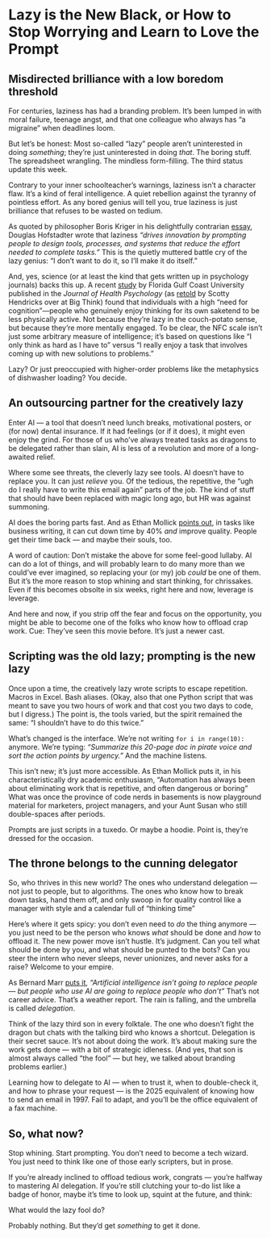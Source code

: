 # Lazy is the New Black, or How to Stop Worrying and Learn to Love the Prompt

## Misdirected brilliance with a low boredom threshold

For centuries, laziness has had a branding problem. It’s been lumped in with moral failure, teenage angst, and that one colleague who always has “a migraine” when deadlines loom.

But let’s be honest: Most so-called “lazy” people aren’t uninterested in doing *something*; they’re just uninterested in doing *that*. The boring stuff. The spreadsheet wrangling. The mindless form-filling. The third status update this week.

Contrary to your inner schoolteacher’s warnings, laziness isn’t a character flaw. It’s a kind of feral intelligence. A quiet rebellion against the tyranny of pointless effort. As any bored genius will tell you, true laziness is just brilliance that refuses to be wasted on tedium.

As quoted by philosopher Boris Kriger in his delightfully contrarian [essay](https://medium.com/clinical-research-news/the-relationship-between-boredom-and-laziness-a-paradox-of-human-motivation-b72d082b9059), Douglas Hofstadter wrote that laziness *“drives innovation by prompting people to design tools, processes, and systems that reduce the effort needed to complete tasks.”* This is the quietly muttered battle cry of the lazy genius: “I don’t want to do it, so I’ll make it do itself.”

And, yes, science (or at least the kind that gets written up in psychology journals) backs this up. A recent [study](https://journals.sagepub.com/doi/abs/10.1177/1359105314565827) by Florida Gulf Coast University published in the *Journal of Health Psychology* (as [retold](https://bigthink.com/neuropsych/researchers-find-link-between-tolerance-for-boredom-and-level-of-intelligence/) by Scotty Hendricks over at Big Think) found that individuals with a high “need for cognition”—people who genuinely enjoy thinking for its own saketend to be less physically active. Not because they’re lazy in the couch-potato sense, but because they’re more mentally engaged. To be clear, the NFC scale isn’t just some arbitrary measure of intelligence; it’s based on questions like “I only think as hard as I have to” versus “I really enjoy a task that involves coming up with new solutions to problems.”

Lazy? Or just preoccupied with higher-order problems like the metaphysics of dishwasher loading? You decide.

## An outsourcing partner for the creatively lazy

Enter AI — a tool that doesn’t need lunch breaks, motivational posters, or (for now) dental insurance. If it had feelings (or if it does), it might even enjoy the grind. For those of us who’ve always treated tasks as dragons to be delegated rather than slain, AI is less of a revolution and more of a long-awaited relief.

Where some see threats, the cleverly lazy see tools. AI doesn’t have to replace you. It can just *relieve* you. Of the tedious, the repetitive, the “ugh do I really have to write this email again” parts of the job. The kind of stuff that should have been replaced with magic long ago, but HR was against summoning.

AI does the boring parts fast. And as Ethan Mollick [points out](https://www.oneusefulthing.org/p/in-praise-of-boring-ai), in tasks like business writing, it can cut down time by 40% *and* improve quality. People get their time back — and maybe their souls, too.

A word of caution: Don’t mistake the above for some feel-good lullaby. AI can do a lot of things, and will probably learn to do many more than we could’ve ever imagined, so replacing your (or my) job *could* be one of them. But it’s the more reason to stop whining and start thinking, for chrissakes. Even if this becomes obsolte in six weeks, right here and now, leverage is leverage.

And here and now, if you strip off the fear and focus on the opportunity, you might be able to become one of the folks who know how to offload crap work. Cue: They’ve seen this movie before. It’s just a newer cast.

## Scripting was the old lazy; prompting is the new lazy

Once upon a time, the creatively lazy wrote scripts to escape repetition. Macros in Excel. Bash aliases. (Okay, also that one Python script that was meant to save you two hours of work and that cost you two days to code, but I digress.) The point is, the tools varied, but the spirit remained the same: “I shouldn’t have to do this twice.”

What’s changed is the interface. We’re not writing `for i in range(10):` anymore. We’re typing: *“Summarize this 20-page doc in pirate voice and sort the action points by urgency.”* And the machine listens.

This isn’t new; it’s just more accessible. As Ethan Mollick puts it, in his characteristically dry academic enthusiasm, “Automation has always been about eliminating work that is repetitive, and often dangerous or boring” What was once the province of code nerds in basements is now playground material for marketers, project managers, and your Aunt Susan who still double-spaces after periods.

Prompts are just scripts in a tuxedo. Or maybe a hoodie. Point is, they’re dressed for the occasion.

## The throne belongs to the cunning delegator

So, who thrives in this new world? The ones who understand delegation — not just to people, but to algorithms. The ones who know how to break down tasks, hand them off, and only swoop in for quality control like a manager with style and a calendar full of “thinking time”

Here’s where it gets spicy: you don’t even need to *do* the thing anymore — you just need to be the person who knows *what* should be done and *how* to offload it. The new power move isn’t hustle. It’s judgment. Can you tell what should be done by you, and what should be punted to the bots? Can you steer the intern who never sleeps, never unionizes, and never asks for a raise? Welcome to your empire.

As Bernard Marr [puts it](https://www.forbes.com/sites/bernardmarr/2023/06/19/ai-delegation-the-one-skill-you-will-need-to-succeed-in-the-future/?utm_source=chatgpt.com ), *“Artificial intelligence isn’t going to replace people — but people who use AI are going to replace people who don’t”* That’s not career advice. That’s a weather report. The rain is falling, and the umbrella is called *delegation*.

Think of the lazy third son in every folktale. The one who doesn’t fight the dragon but chats with the talking bird who knows a shortcut. Delegation is their secret sauce. It’s not about doing the work. It’s about making sure the work gets done — with a bit of strategic idleness. (And yes, that son is almost always called “the fool” — but hey, we talked about branding problems earlier.)

Learning how to delegate to AI — when to trust it, when to double-check it, and how to phrase your request — is the 2025 equivalent of knowing how to send an email in 1997. Fail to adapt, and you’ll be the office equivalent of a fax machine.

## So, what now?

Stop whining. Start prompting. You don’t need to become a tech wizard. You just need to think like one of those early scripters, but in prose.

If you’re already inclined to offload tedious work, congrats — you’re halfway to mastering AI delegation. If you’re still clutching your to-do list like a badge of honor, maybe it’s time to look up, squint at the future, and think:

What would the lazy fool do?

Probably nothing. But they’d get *something* to get it done.